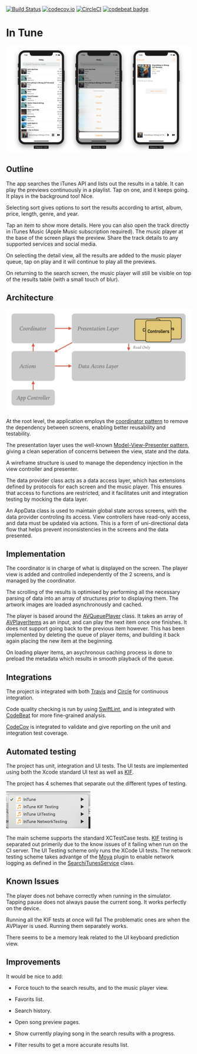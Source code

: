 [![Build Status](https://travis-ci.org/ronanociosoig/inTune.svg?branch=master)](https://travis-ci.org/ronanociosoig/inTune)
[![codecov.io](https://codecov.io/github/ronanociosoig/inTune/coverage.svg?branch=master)](https://codecov.io/github/ronanociosoig/inTune?branch=master)
[![CircleCI](https://circleci.com/gh/ronanociosoig/inTune.svg?style=svg)](https://circleci.com/gh/ronanociosoig/inTune)
[![codebeat badge](https://codebeat.co/badges/ef478c94-9b65-481f-a9ec-4a7185867400)](https://codebeat.co/projects/github-com-ronanociosoig-intune-master)

# In Tune

![Screen shots](InTuneAppScreenshots.png)

## Outline

The app searches the iTunes API and lists out the results in a table. It can play the previews continuously in a playlist. Tap on one, and it keeps going. It plays in the background too! Nice.

Selecting sort gives options to sort the results according to artist, album, price, length, genre, and year.

Tap an item to show more details. Here you can also open the track directly in iTunes Music (Apple Music subscription required). The music player at the base of the screen plays the preview. Share the track details to any supported services and social media. 

On selecting the detail view, all the results are added to the music player queue, tap on play and it will continue to play all the previews.

On returning to the search screen, the music player will still be visible on top of the results table (with a small touch of blur).

## Architecture 

![App architecture outline](AppArchitecture.png)

At the root level, the application employs the [coordinator pattern](http://khanlou.com/2015/01/the-coordinator/) to remove the dependency between screens, enabling better reusability and testability. 

The presentation layer uses the well-known [Model-View-Presenter pattern](https://en.wikipedia.org/wiki/Model–view–presenter), giving a clean seperation of concerns between the view, state and the data.

A wireframe structure is used to manage the dependency injection in the view controller and presenter.

The data provider class acts as a data access layer, which has extensions defined by protocols for each screen and the music player. This ensures that access to functions are restricted, and it facilitates unit and integration testing by mocking the data layer.

An AppData class is used to maintain global state across screens, with the data provider controling its access. View controllers have read-only access, and data must be updated via actions. This is a form of uni-directional data flow that helps prevent inconsistencies in the screens and the data presented. 

## Implementation 

The coordinator is in charge of what is displayed on the screen. The player view is added and controlled independently of the 2 screens, and is managed by the coordinator. 

The scrolling of the results is optimised by performing all the necessary parsing of data into an array of structures prior to displaying them. The artwork images are loaded asynchronously and cached. 
	
The player is based around the [AVQueuePlayer](https://developer.apple.com/documentation/avfoundation/avqueueplayer) class. It takes an array of [AVPlayerItems](https://developer.apple.com/documentation/avfoundation/avplayeritem) as an input, and can play the next item once one finishes. It does not support going back to the previous item however. This has been implemented by deleting the queue of player items, and building it back again placing the new item at the beginning. 

On loading player items, an asychronous caching process is done to preload the metadata which results in smooth playback of the queue.

## Integrations

The project is integrated with both [Travis](https://travis-ci.org) and [Circle](https://circleci.com) for continuous integration. 

Code quality checking is run by using [SwiftLint](https://github.com/realm/SwiftLint), and is integrated with [CodeBeat](https://codebeat.co) for more fine-grained analysis. 

[CodeCov](https://codecov.io) is integrated to validate and give reporting on the unit and integration test coverage.

## Automated testing
The project has unit, integration and UI tests. The UI tests are implemented using both the Xcode standard UI test as well as [KIF](https://github.com/kif-framework/KIF). 

The project has 4 schemes that separate out the different types of testing. 

![Project build schemes](Schemes.png)

The main scheme supports the standard XCTestCase tests. [KIF](https://github.com/kif-framework/KIF) testing is separated out primerily due to the know issues of it failing when run on the CI server. The UI Testing scheme only runs the XCode UI tests. The network testing scheme takes advantge of the [Moya](https://github.com/Moya/Moya) plugin to enable network logging as defined in the [SearchiTunesService](https://github.com/ronanociosoig/inTune/blob/develop/InTune/Services/Networking/SearchiTunesService.swift) class.

## Known Issues
The player does not behave correctly when running in the simulator. Tapping pause does not always pause the current song. It works perfectly on the device.

Running all the KIF tests at once will fail The problematic ones are when the AVPlayer is used. Running them separately works. 

There seems to be a memory leak related to the UI keyboard prediction view.

## Improvements

It would be nice to add: 

- Force touch to the search results, and to the music player view.

- Favorits list. 

- Search history. 

- Open song preview pages. 

- Show currently playing song in the search results with a progress. 

- Filter results to get a more accurate results list.
